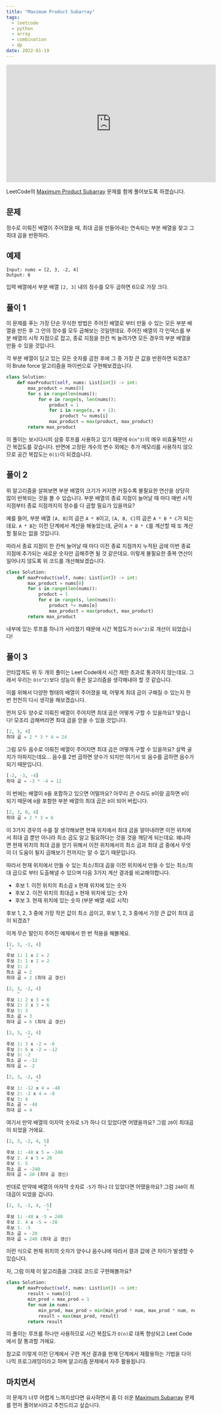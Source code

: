 ```yaml
---
title: "Maximum Product Subarray"
tags:
  - leetcode
  - python
  - array
  - combination
  - dp
date: 2022-01-19
---
```


<iframe width="560" height="315" src="https://www.youtube.com/embed/m13hRkeISS8" title="YouTube video player" frameborder="0" allow="accelerometer; autoplay; clipboard-write; encrypted-media; gyroscope; picture-in-picture; web-share" allowfullscreen></iframe>

LeetCode의 [Maximum Product Subarray](https://leetcode.com/problems/maximum-product-subarray/) 문제를 함께 풀어보도록 하겠습니다.

## 문제

정수로 이뤄진 배열이 주어졌을 때, 최대 곱을 만들어내는 연속되는 부분 배열을 찾고 그 최대 곱을 반환하라.

## 예제

```
Input: nums = [2, 3, -2, 4]
Output: 6
```

입력 배열에서 부분 배열 `[2, 3]` 내의 정수를 모두 곱하면 6으로 가장 크다.

## 풀이 1

이 문제를 푸는 가장 단순 무식한 방법은 주어진 배열로 부터 만들 수 있는 모든 부분 배열을 만든 후 그 안의 정수를 모두 곱해보는 것일텐데요.
주어진 배열의 각 인덱스를 부분 배열의 시작 지점으로 잡고, 종료 지점을 한칸 씩 늘려가면 모든 경우의 부분 배열을 만들 수 있을 것입니다.

각 부분 배열이 담고 있는 모든 숫자를 곱한 후에 그 중 가장 큰 값을 반환하면 되겠죠?
이 Brute force 알고리즘을 파이썬으로 구현해보겠습니다.

```py
class Solution:
    def maxProduct(self, nums: List[int]) -> int:
        max_product = nums[0]
        for s in range(len(nums)):
            for e in range(s, len(nums)):
                product = 1
                for i in range(s, e + 1):
                    product *= nums[i]
                max_product = max(product, max_product)
        return max_product
```

이 풀이는 보시다시피 삼중 루프를 사용하고 있기 때문에 `O(n^3)`의 매우 비효율적인 시간 복잡도를 갖습니다.
반면에 고정된 개수의 변수 외에는 추가 메모리를 사용하지 않으므로 공간 복잡도는 `O(1)`이 되겠습니다.

## 풀이 2

위 알고리즘을 살펴보면 부분 배열의 크기가 커지면 커질수록 불필요한 연산을 상당히 많이 반복되는 것을 볼 수 있습니다.
부분 배열의 종료 지점이 늘어날 때 마다 매번 시작 지점부터 종료 지점까지의 정수를 다 곱할 필요가 있을까요?

예를 들어, 부분 배열 `[A, B]`의 곱은 `A * B`이고, `[A, B, C]`의 곱은 `A * B * C`가 되는데요.
`A * B`는 이전 단계에서 계산을 해놓았는데, 굳이 `A * B * C`를 계산할 때 또 계산할 필요는 없을 것입니다.

따라서 종료 지점이 한 칸씩 늘어날 때 마다 이전 종료 지점까지 누적된 곱에 이번 종료 지점에 추가되는 새로운 숫자만 곱해주면 될 것 같은데요.
이렇게 불필요한 중복 연산이 일어나지 않도록 위 코드를 개선해보겠습니다.

```py
class Solution:
    def maxProduct(self, nums: List[int]) -> int:
        max_product = nums[0]
        for s in range(len(nums)):
            product = 1
            for e in range(s, len(nums)):
                product *= nums[e]
                max_product = max(product, max_product)
        return max_product
```

내부에 있는 루프를 하나가 사라졌기 때문에 시간 복잡도가 `O(n^2)`로 개선이 되었습니다!

## 풀이 3

안타깝게도 위 두 개의 풀이는 Leet Code에서 시간 제한 초과로 통과하지 않는데요.
그래서 우리는 `O(n^2)`보다 성능이 좋은 알고리즘을 생각해내야 할 것 같습니다.

이를 위해서 다양한 형태의 배열이 주어졌을 때, 어떻게 최대 곱이 구해질 수 있는지 한 번 천천히 다시 생각을 해보겠습니다.

먼저 모두 양수로 이뤄진 배열이 주어지면 최대 곱은 어떻게 구할 수 있을까요?
맞습니다! 모조리 곱해버리면 최대 곱을 얻을 수 있을 것입니다.

```py
[2, 3, 4]
최대 곱 = 2 * 3 * 4 = 24
```

그럼 모두 음수로 이뤄진 배열이 주어지면 최대 곱은 어떻게 구할 수 있을까요?
살짝 골치가 아파지는데요... 음수를 2번 곱하면 양수가 되지만 여기서 또 음수를 곱하면 음수가 되기 때문입니다.

```py
[-2, -3, -4]
최대 곱 = -3 * -4 = 12
```

이 번에는 배열이 `0`을 포함하고 있으면 어떨까요?
아무리 큰 수라도 `0`이랑 곱하면 `0`이 되기 때문에 `0`을 포함한 부분 배열의 최대 곱은 `0`이 되어 버립니다.

```py
[2, 3, 0, 4]
최대 곱 = 2 * 3 = 6
```

이 3가지 경우의 수를 잘 생각해보면 현재 위치에서 최대 곱을 알아내려면 이전 위치에서 최대 곱 뿐만 아니라 최소 곱도 알고 필요하다는 것을 것을 깨닫게 되는데요.
왜냐하면 현재 위치의 최대 곱을 얻기 위해서 이전 위치에서의 최소 곱과 최대 곱 중에서 무엇이 더 도움이 될지 곱해보기 전까지는 알 수 없기 때문입니다.

따라서 현재 위치에서 만들 수 있는 최소/최대 곱을 이전 위치에서 만들 수 있는 최소/최대 곱으로 부터 도출해낼 수 있으며 다음 3가지 계산 결과를 비교해야합니다.

- 후보 1. 이전 위치의 최소곱 x 현재 위치에 있는 숫자
- 후보 2. 이전 위치의 최대곱 x 현재 위치에 있는 숫자
- 후보 3. 현재 위치에 있는 숫자 (부분 배열 새로 시작)

후보 1, 2, 3 중에 가장 작은 값이 최소 곱이고, 후보 1, 2, 3 중에서 가장 큰 값이 최대 곱이 되겠죠?

이게 무슨 말인지 주어진 예제에서 한 번 적용을 해볼께요.

```py
[2, 3, -2, 4]
 ^
후보 1: 1 x 2 = 2
후보 2: 1 x 2 = 2
후보 3: 2
최소 곱 = 2
최대 곱 = 2 (최대 곱 갱신)
```

```py
[2, 3, -2, 4]
    ^
후보 1: 2 x 3 = 6
후보 2: 2 x 3 = 6
후보 3: 3
최소 곱 = 3
최대 곱 = 6 (최대 곱 갱신)
```

```py
[2, 3, -2, 4]
        ^
후보 1: 3 x -2 = -6
후보 2: 6 x -2 = -12
후보 3: -2
최소 곱 = -12
최대 곱 = -2
```

```py
[2, 3, -2, 4]
           ^
후보 1: -12 x 4 = -48
후보 2: -2 x 4 = -8
후보 3: 4
최소 곱 = -48
최대 곱 = 4
```

여기서 만약 배열의 미자막 숫자로 `5`가 하나 더 있었다면 어땠을까요?
그럼 `20`이 최대곱이 되었을 거에요.

```py
[2, 3, -2, 4, 5]
              ^
후보 1: -48 x 5 = -240
후보 2. 4 x 5 = 20
후보 3. 5
최소 곱 = -240
최대 곱 = 20 (최대 곱 갱신)
```

반대로 만약에 배열의 마자막 숫자로 `-5`가 하나 더 있었다면 어땠을까요?
그럼 `240`이 최대곱이 되었을 겁니다.

```py
[2, 3, -2, 4, -5]
               ^
후보 1: -48 x -5 = 240
후보 2. 4 x -5 = -20
후보 3. -5
최소 곱 = -20
최대 곱 = 240 (최대 곱 갱신)
```

이런 식으로 현재 위치의 숫자가 양수냐 음수냐에 따라서 결과 값에 큰 차이가 발생할 수 있습니다.

자, 그럼 이제 이 알고리즘을 그대로 코드로 구현해볼까요?

```py
class Solution:
    def maxProduct(self, nums: List[int]) -> int:
        result = nums[0]
        min_prod = max_prod = 1
        for num in nums:
            min_prod, max_prod = min(min_prod * num, max_prod * num, num), max(min_prod * num, max_prod * num, num)
            result = max(max_prod, result)
        return result
```

이 풀이는 루프를 하나만 사용하므로 시간 복잡도가 `O(n)`로 대폭 향상되고 Leet Code에서 잘 통과할 거에요.

참고로 이렇게 이전 단계에서 구한 계산 결과를 현재 단계에서 재활용하는 기법을 다이나믹 프로그래밍이라고 하며 알고리즘 문제에서 자주 활용됩니다.

## 마치면서

이 문제가 너무 어렵게 느껴지셨다면 유사하면서 좀 더 쉬운 [Maximum Subarray](/problems/maximum-subarray) 문제를 먼저 풀어보시라고 추천드리고 싶습니다.
